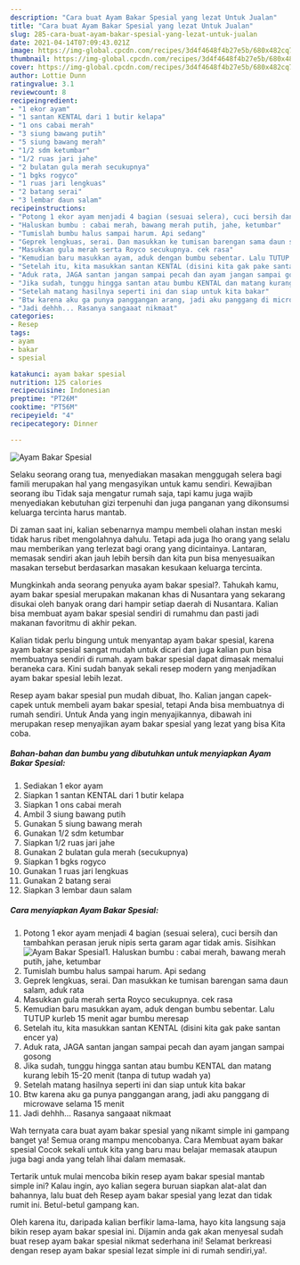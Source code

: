 ```yaml
---
description: "Cara buat Ayam Bakar Spesial yang lezat Untuk Jualan"
title: "Cara buat Ayam Bakar Spesial yang lezat Untuk Jualan"
slug: 285-cara-buat-ayam-bakar-spesial-yang-lezat-untuk-jualan
date: 2021-04-14T07:09:43.021Z
image: https://img-global.cpcdn.com/recipes/3d4f4648f4b27e5b/680x482cq70/ayam-bakar-spesial-foto-resep-utama.jpg
thumbnail: https://img-global.cpcdn.com/recipes/3d4f4648f4b27e5b/680x482cq70/ayam-bakar-spesial-foto-resep-utama.jpg
cover: https://img-global.cpcdn.com/recipes/3d4f4648f4b27e5b/680x482cq70/ayam-bakar-spesial-foto-resep-utama.jpg
author: Lottie Dunn
ratingvalue: 3.1
reviewcount: 8
recipeingredient:
- "1 ekor ayam"
- "1 santan KENTAL dari 1 butir kelapa"
- "1 ons cabai merah"
- "3 siung bawang putih"
- "5 siung bawang merah"
- "1/2 sdm ketumbar"
- "1/2 ruas jari jahe"
- "2 bulatan gula merah secukupnya"
- "1 bgks rogyco"
- "1 ruas jari lengkuas"
- "2 batang serai"
- "3 lembar daun salam"
recipeinstructions:
- "Potong 1 ekor ayam menjadi 4 bagian (sesuai selera), cuci bersih dan tambahkan perasan jeruk nipis serta garam agar tidak amis. Sisihkan"
- "Haluskan bumbu : cabai merah, bawang merah putih, jahe, ketumbar"
- "Tumislah bumbu halus sampai harum. Api sedang"
- "Geprek lengkuas, serai. Dan masukkan ke tumisan barengan sama daun salam, aduk rata"
- "Masukkan gula merah serta Royco secukupnya. cek rasa"
- "Kemudian baru masukkan ayam, aduk dengan bumbu sebentar. Lalu TUTUP kurleb 15 menit agar bumbu meresap"
- "Setelah itu, kita masukkan santan KENTAL (disini kita gak pake santan encer ya)"
- "Aduk rata, JAGA santan jangan sampai pecah dan ayam jangan sampai gosong"
- "Jika sudah, tunggu hingga santan atau bumbu KENTAL dan matang kurang lebih 15-20 menit (tanpa di tutup wadah ya)"
- "Setelah matang hasilnya seperti ini dan siap untuk kita bakar"
- "Btw karena aku ga punya panggangan arang, jadi aku panggang di microwave selama 15 menit"
- "Jadi dehhh... Rasanya sangaaat nikmaat"
categories:
- Resep
tags:
- ayam
- bakar
- spesial

katakunci: ayam bakar spesial 
nutrition: 125 calories
recipecuisine: Indonesian
preptime: "PT26M"
cooktime: "PT56M"
recipeyield: "4"
recipecategory: Dinner

---
```



![Ayam Bakar Spesial](https://img-global.cpcdn.com/recipes/3d4f4648f4b27e5b/680x482cq70/ayam-bakar-spesial-foto-resep-utama.jpg)

Selaku seorang orang tua, menyediakan masakan menggugah selera bagi famili merupakan hal yang mengasyikan untuk kamu sendiri. Kewajiban seorang ibu Tidak saja mengatur rumah saja, tapi kamu juga wajib menyediakan kebutuhan gizi terpenuhi dan juga panganan yang dikonsumsi keluarga tercinta harus mantab.

Di zaman  saat ini, kalian sebenarnya mampu membeli olahan instan meski tidak harus ribet mengolahnya dahulu. Tetapi ada juga lho orang yang selalu mau memberikan yang terlezat bagi orang yang dicintainya. Lantaran, memasak sendiri akan jauh lebih bersih dan kita pun bisa menyesuaikan masakan tersebut berdasarkan masakan kesukaan keluarga tercinta. 



Mungkinkah anda seorang penyuka ayam bakar spesial?. Tahukah kamu, ayam bakar spesial merupakan makanan khas di Nusantara yang sekarang disukai oleh banyak orang dari hampir setiap daerah di Nusantara. Kalian bisa membuat ayam bakar spesial sendiri di rumahmu dan pasti jadi makanan favoritmu di akhir pekan.

Kalian tidak perlu bingung untuk menyantap ayam bakar spesial, karena ayam bakar spesial sangat mudah untuk dicari dan juga kalian pun bisa membuatnya sendiri di rumah. ayam bakar spesial dapat dimasak memalui beraneka cara. Kini sudah banyak sekali resep modern yang menjadikan ayam bakar spesial lebih lezat.

Resep ayam bakar spesial pun mudah dibuat, lho. Kalian jangan capek-capek untuk membeli ayam bakar spesial, tetapi Anda bisa membuatnya di rumah sendiri. Untuk Anda yang ingin menyajikannya, dibawah ini merupakan resep menyajikan ayam bakar spesial yang lezat yang bisa Kita coba.

<!--inarticleads1-->

##### Bahan-bahan dan bumbu yang dibutuhkan untuk menyiapkan Ayam Bakar Spesial:

1. Sediakan 1 ekor ayam
1. Siapkan 1 santan KENTAL dari 1 butir kelapa
1. Siapkan 1 ons cabai merah
1. Ambil 3 siung bawang putih
1. Gunakan 5 siung bawang merah
1. Gunakan 1/2 sdm ketumbar
1. Siapkan 1/2 ruas jari jahe
1. Gunakan 2 bulatan gula merah (secukupnya)
1. Siapkan 1 bgks rogyco
1. Gunakan 1 ruas jari lengkuas
1. Gunakan 2 batang serai
1. Siapkan 3 lembar daun salam




<!--inarticleads2-->

##### Cara menyiapkan Ayam Bakar Spesial:

1. Potong 1 ekor ayam menjadi 4 bagian (sesuai selera), cuci bersih dan tambahkan perasan jeruk nipis serta garam agar tidak amis. Sisihkan
<img src="https://img-global.cpcdn.com/steps/6d30d31f140062a2/160x128cq70/ayam-bakar-spesial-langkah-memasak-1-foto.jpg" alt="Ayam Bakar Spesial">1. Haluskan bumbu : cabai merah, bawang merah putih, jahe, ketumbar
1. Tumislah bumbu halus sampai harum. Api sedang
1. Geprek lengkuas, serai. Dan masukkan ke tumisan barengan sama daun salam, aduk rata
1. Masukkan gula merah serta Royco secukupnya. cek rasa
1. Kemudian baru masukkan ayam, aduk dengan bumbu sebentar. Lalu TUTUP kurleb 15 menit agar bumbu meresap
1. Setelah itu, kita masukkan santan KENTAL (disini kita gak pake santan encer ya)
1. Aduk rata, JAGA santan jangan sampai pecah dan ayam jangan sampai gosong
1. Jika sudah, tunggu hingga santan atau bumbu KENTAL dan matang kurang lebih 15-20 menit (tanpa di tutup wadah ya)
1. Setelah matang hasilnya seperti ini dan siap untuk kita bakar
1. Btw karena aku ga punya panggangan arang, jadi aku panggang di microwave selama 15 menit
1. Jadi dehhh... Rasanya sangaaat nikmaat




Wah ternyata cara buat ayam bakar spesial yang nikamt simple ini gampang banget ya! Semua orang mampu mencobanya. Cara Membuat ayam bakar spesial Cocok sekali untuk kita yang baru mau belajar memasak ataupun juga bagi anda yang telah lihai dalam memasak.

Tertarik untuk mulai mencoba bikin resep ayam bakar spesial mantab simple ini? Kalau ingin, ayo kalian segera buruan siapkan alat-alat dan bahannya, lalu buat deh Resep ayam bakar spesial yang lezat dan tidak rumit ini. Betul-betul gampang kan. 

Oleh karena itu, daripada kalian berfikir lama-lama, hayo kita langsung saja bikin resep ayam bakar spesial ini. Dijamin anda gak akan menyesal sudah buat resep ayam bakar spesial nikmat sederhana ini! Selamat berkreasi dengan resep ayam bakar spesial lezat simple ini di rumah sendiri,ya!.

